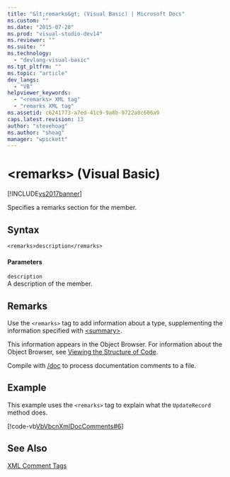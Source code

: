 ```yaml
---
title: "&lt;remarks&gt; (Visual Basic) | Microsoft Docs"
ms.custom: ""
ms.date: "2015-07-20"
ms.prod: "visual-studio-dev14"
ms.reviewer: ""
ms.suite: ""
ms.technology: 
  - "devlang-visual-basic"
ms.tgt_pltfrm: ""
ms.topic: "article"
dev_langs: 
  - "VB"
helpviewer_keywords: 
  - "<remarks> XML tag"
  - "remarks XML tag"
ms.assetid: c6241773-a7ed-41c9-9a8b-9722a0c606a9
caps.latest.revision: 13
author: "stevehoag"
ms.author: "shoag"
manager: "wpickett"
---
```

# &lt;remarks&gt; (Visual Basic)
[!INCLUDE[vs2017banner](../../../includes/vs2017banner.md)]

Specifies a remarks section for the member.  
  
## Syntax  
  
```  
<remarks>description</remarks>  
```  
  
#### Parameters  
 `description`  
 A description of the member.  
  
## Remarks  
 Use the `<remarks>` tag to add information about a type, supplementing the information specified with [\<summary>](../../../visual-basic/language-reference/xmldoc/summary.md).  
  
 This information appears in the Object Browser. For information about the Object Browser, see [Viewing the Structure of Code](/visual-studio/ide/viewing-the-structure-of-code).  
  
 Compile with [/doc](../../../visual-basic/reference/command-line-compiler/doc.md) to process documentation comments to a file.  
  
## Example  
 This example uses the `<remarks>` tag to explain what the `UpdateRecord` method does.  
  
 [!code-vb[VbVbcnXmlDocComments#6](../../../snippets/visualbasic/VS_Snippets_VBCSharp/VbVbcnXmlDocComments/VB/Class1.vb#6)]  
  
## See Also  
 [XML Comment Tags](../../../visual-basic/language-reference/xmldoc/recommended-xml-tags-for-documentation-comments.md)